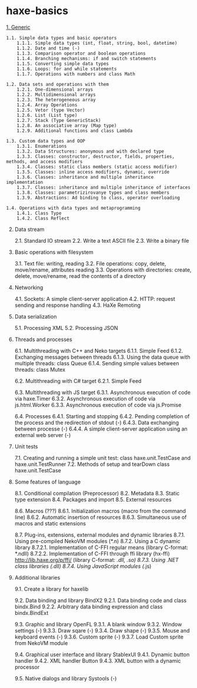 # haxe-basics

[1. Generic](https://github.com/r3d9u11/haxe-basics/tree/master/1%20-%20Generic)

	1.1. Simple data types and basic operators
		1.1.1. Simple data types (int, float, string, bool, datetime)
		1.1.2. Date and time (-)
		1.1.3. Comparison operator and boolean operations
		1.1.4. Branching mechanisms: if and switch statements
		1.1.5. Converting simple data types
		1.1.6. Loops: for and while statements
		1.1.7. Operations with numbers and class Math

	1.2. Data sets and operations with them
		1.2.1. One-dimensional arrays
		1.2.2. Multidimensional arrays
		1.2.3. The heterogeneous array
		1.2.4. Array Operations
		1.2.5. Vetor (type Vector)
		1.2.6. List (List type)
		1.2.7. Stack (Type GenericStack)
		1.2.8. An associative array (Map type)
		1.2.9. Additional functions and class Lambda

	1.3. Custom data types and OOP
		1.3.1. Enumerations
		1.3.2. Data Structures: anonymous and with declared type
		1.3.3. Classes: constructor, destructor, fields, properties, methods, and access modifiers
		1.3.4. Classes: static class members (static access modifier)
		1.3.5. Classes: inline access modifiers, dynamic, override
		1.3.6. Classes: inheritance and multiple inheritance implementation
		1.3.7. Classes: inheritance and multiple inheritance of interfaces
		1.3.8. Classes: parametrizirovanye types and class members
		1.3.9. Abstractions: Ad binding to class, operator overloading

	1.4. Operations with data types and metaprogramming
		1.4.1. Class Type
		1.4.2. Class Reflect

2. Data stream

	2.1. Standard IO stream
	2.2. Write a text ASCII file
	2.3. Write a binary file

3. Basic operations with filesystem

	3.1. Text file: writing, reading
	3.2. File operations: copy, delete, move/rename, attributes reading
	3.3. Operations with directories: create, delete, move/rename, read the contents of a directory

4. Networking

	4.1. Sockets: A simple client-server application
	4.2. HTTP: request sending and response handling
	4.3. HaXe Remoting

5. Data serialization

	5.1. Processing XML
	5.2. Processing JSON

6. Threads and processes

	6.1. Multithreading with C++ and Neko targets
		6.1.1. Simple Feed
		6.1.2. Exchanging messages between threads
		6.1.3. Using the data queue with multiple threads: class Queue 
		6.1.4. Sending simple values between threads: class Mutex

	6.2. Multithreading with C# target
		6.2.1. Simple Feed

	6.3. Multithreading with JS target
		6.3.1. Asynchronous execution of code via haxe.Timer
		6.3.2. Asynchronous execution of code via js.html.Worker
		6.3.3. Asynchronous execution of code via js.Promise

	6.4. Processes
		6.4.1. Starting and stopping
		6.4.2. Pending completion of the process and the redirection of stdout (-)
		6.4.3. Data exchanging between processe (-)
		6.4.4. A simple client-server application using an external web server (-)

7. Unit tests

	7.1. Creating and running a simple unit test: class haxe.unit.TestCase and haxe.unit.TestRunner
	7.2. Methods of setup and tearDown class haxe.unit.TestCase

8. Some features of language

	8.1. Conditional compilation (Preprocessor)
	8.2. Metadata
	8.3. Static type extension
	8.4. Packages and import
	8.5. External resources

	8.6. Macros (???)
		8.6.1. Initialization macros (macro from the command line)
		8.6.2. Automatic insertion of resources
		8.6.3. Simultaneous use of macros and static extensions

	8.7. Plug-ins, extensions, external modules and dynamic libraries
		8.7.1. Using pre-compiled NekoVM modules (*.n)
		8.7.2. Using a C dynamic library
			8.7.2.1. Implementation of C-FFI regular means (library C-format: *.ndll)
			8.7.2.2. Implementation of C-FFI through ffi library (hx-ffi) http://lib.haxe.org/p/ffi/ (library C-format: *.dll, *.so)
		8.7.3. Using .NET class libraries (*.dll)
		8.7.4. Using JavaScript modules (*.js)

9. Additional libraries

	9.1. Create a library for haxelib

	9.2. Data binding and library BindX2
		9.2.1. Data binding code and class bindx.Bind
		9.2.2. Arbitrary data binding expression and class bindx.BindExt

	9.3. Graphic and library OpenFL
		9.3.1. A blank window
		9.3.2. Window settings (-)
		9.3.3. Draw sqare (-)
		9.3.4. Draw shape (-)
		9.3.5. Mouse and keyboard events (-)
		9.3.6. Custom sprite (-)
		9.3.7. Load Custom sprite from NekoVM module

	9.4. Graphical user interface and library StablexUI
		9.4.1. Dynamic button handler
		9.4.2. XML handler Button
		9.4.3. XML button with a dynamic processor

	9.5. Native dialogs and library Systools (-)
